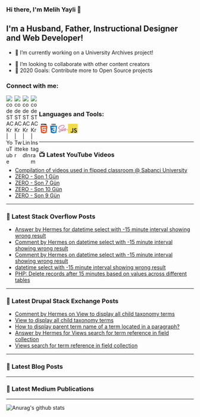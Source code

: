 ### Hi there, I'm Melih Yayli 👋

## I'm a Husband, Father, Instructional Designer and Web Developer!
- 🔭 I’m currently working on a University Archives project!
<!-- - 🌱 I’m currently learning everything 🤣-->
- 👯 I’m looking to collaborate with other content creators
- 🥅 2020 Goals: Contribute more to Open Source projects

### Connect with me:

[<img align="left" alt="codeSTACKr | YouTube" width="22px" src="https://cdn.jsdelivr.net/npm/simple-icons@v3/icons/youtube.svg" />][youtube]
[<img align="left" alt="codeSTACKr | Twitter" width="22px" src="https://cdn.jsdelivr.net/npm/simple-icons@v3/icons/twitter.svg" />][twitter]
[<img align="left" alt="codeSTACKr | LinkedIn" width="22px" src="https://cdn.jsdelivr.net/npm/simple-icons@v3/icons/linkedin.svg" />][linkedin]
[<img align="left" alt="codeSTACKr | Instagram" width="22px" src="https://cdn.jsdelivr.net/npm/simple-icons@v3/icons/instagram.svg" />][instagram]

<br />

### Languages and Tools:

<!--[<img align="left" alt="Visual Studio Code" width="26px" src="https://raw.githubusercontent.com/github/explore/80688e429a7d4ef2fca1e82350fe8e3517d3494d/topics/visual-studio-code/visual-studio-code.png" />][webdevplaylist]-->
[<img align="left" alt="HTML5" width="26px" src="https://raw.githubusercontent.com/github/explore/80688e429a7d4ef2fca1e82350fe8e3517d3494d/topics/html/html.png" />][webdevplaylist]
[<img align="left" alt="CSS3" width="26px" src="https://raw.githubusercontent.com/github/explore/80688e429a7d4ef2fca1e82350fe8e3517d3494d/topics/css/css.png" />][cssplaylist]
[<img align="left" alt="Sass" width="26px" src="https://raw.githubusercontent.com/github/explore/80688e429a7d4ef2fca1e82350fe8e3517d3494d/topics/sass/sass.png" />][cssplaylist]
[<img align="left" alt="JavaScript" width="26px" src="https://raw.githubusercontent.com/github/explore/80688e429a7d4ef2fca1e82350fe8e3517d3494d/topics/javascript/javascript.png" />][jsplaylist]
<!--[<img align="left" alt="React" width="26px" src="https://raw.githubusercontent.com/github/explore/80688e429a7d4ef2fca1e82350fe8e3517d3494d/topics/react/react.png" />][reactplaylist]
[<img align="left" alt="Gatsby" width="26px" src="https://raw.githubusercontent.com/github/explore/e94815998e4e0713912fed477a1f346ec04c3da2/topics/gatsby/gatsby.png" />][webdevplaylist]
[<img align="left" alt="GraphQL" width="26px" src="https://raw.githubusercontent.com/github/explore/80688e429a7d4ef2fca1e82350fe8e3517d3494d/topics/graphql/graphql.png" />][webdevplaylist]
[<img align="left" alt="Node.js" width="26px" src="https://raw.githubusercontent.com/github/explore/80688e429a7d4ef2fca1e82350fe8e3517d3494d/topics/nodejs/nodejs.png" />][webdevplaylist]
[<img align="left" alt="Deno" width="26px" src="https://raw.githubusercontent.com/github/explore/361e2821e2dea67711cde99c9c40ed357061cf27/topics/deno/deno.png" />][webdevplaylist]
[<img align="left" alt="SQL" width="26px" src="https://raw.githubusercontent.com/github/explore/80688e429a7d4ef2fca1e82350fe8e3517d3494d/topics/sql/sql.png" />][webdevplaylist]
[<img align="left" alt="MySQL" width="26px" src="https://raw.githubusercontent.com/github/explore/80688e429a7d4ef2fca1e82350fe8e3517d3494d/topics/mysql/mysql.png" />][webdevplaylist]
[<img align="left" alt="MongoDB" width="26px" src="https://raw.githubusercontent.com/github/explore/80688e429a7d4ef2fca1e82350fe8e3517d3494d/topics/mongodb/mongodb.png" />][webdevplaylist]
[<img align="left" alt="Git" width="26px" src="https://raw.githubusercontent.com/github/explore/80688e429a7d4ef2fca1e82350fe8e3517d3494d/topics/git/git.png" />][webdevplaylist]
[<img align="left" alt="GitHub" width="26px" src="https://raw.githubusercontent.com/github/explore/78df643247d429f6cc873026c0622819ad797942/topics/github/github.png" />][webdevplaylist]
[<img align="left" alt="HTML5" width="26px" src="https://raw.githubusercontent.com/github/explore/80688e429a7d4ef2fca1e82350fe8e3517d3494d/topics/terminal/terminal.png" />][webdevplaylist]-->

<br />
<br />

---

### 📺 Latest YouTube Videos
<!-- YOUTUBE:START -->
- [Compilation of videos used in flipped classroom @ Sabanci University](https://www.youtube.com/watch?v=z38fQssQS6k)
- [ZERO - Son 1 Gün](https://www.youtube.com/watch?v=jqbDlGQwgHA)
- [ZERO - Son 7 Gün](https://www.youtube.com/watch?v=HQR0y6yH5yk)
- [ZERO - Son 10 Gün](https://www.youtube.com/watch?v=FAp_IEKSuwQ)
- [ZERO - Son 9 Gün](https://www.youtube.com/watch?v=6Gsz4w7KX7g)
<!-- YOUTUBE:END -->

---

### 📕 Latest Stack Overflow Posts
<!-- STACK:START -->
- [Answer by Hermes for datetime select with -15 minute interval showing wrong result](https://stackoverflow.com/questions/30567459/datetime-select-with-15-minute-interval-showing-wrong-result/30597401#30597401)
- [Comment by Hermes on datetime select with -15 minute interval showing wrong result](https://stackoverflow.com/questions/30567459/datetime-select-with-15-minute-interval-showing-wrong-result)
- [Comment by Hermes on datetime select with -15 minute interval showing wrong result](https://stackoverflow.com/questions/30567459/datetime-select-with-15-minute-interval-showing-wrong-result)
- [datetime select with -15 minute interval showing wrong result](https://stackoverflow.com/questions/30567459/datetime-select-with-15-minute-interval-showing-wrong-result)
- [PHP: Delete records after 15 minutes based on values across different tables](https://stackoverflow.com/questions/30438299/php-delete-records-after-15-minutes-based-on-values-across-different-tables)
<!-- STACK:END -->

---

### 📕 Latest Drupal Stack Exchange Posts
<!-- DRUPALSTACK:START -->
- [Comment by Hermes on View to display all child taxonomy terms](https://drupal.stackexchange.com/questions/294766/view-to-display-all-child-taxonomy-terms/294779#294779)
- [View to display all child taxonomy terms](https://drupal.stackexchange.com/questions/294766/view-to-display-all-child-taxonomy-terms)
- [How to display parent term name of a term located in a paragraph?](https://drupal.stackexchange.com/questions/292666/how-to-display-parent-term-name-of-a-term-located-in-a-paragraph)
- [Answer by Hermes for Views search for term reference in field collection](https://drupal.stackexchange.com/questions/222172/views-search-for-term-reference-in-field-collection/222468#222468)
- [Views search for term reference in field collection](https://drupal.stackexchange.com/questions/222172/views-search-for-term-reference-in-field-collection)
<!-- DRUPALSTACK:END -->

---

### 📕 Latest Blog Posts
<!-- BLOG-POST-LIST:START -->
<!-- BLOG-POST-LIST:END -->

---

### 📕 Latest Medium Publications
<!-- MEDIUM:START -->
<!-- MEDIUM:END -->

---

![Anurag's github stats](https://github-readme-stats.vercel.app/api?username=mlhyyl&show_icons=true&theme=vue)
<!-- <img align="left" alt="Melih Yayli's Github Stats" src="https://github-readme-stats.vercel.app/api?username=mlhyyl&show_icons=true&hide_border=true" /> -->

[website]: https://melihyayli.com
[twitter]: https://twitter.com/melihyayli
[youtube]: https://www.youtube.com/c/MelihYayl%C4%B1
[instagram]: https://instagram.com/melihyayli
[linkedin]: https://www.linkedin.com/in/melihyayli/
[webdevplaylist]: https://www.youtube.com/playlist?list=
[jsplaylist]: https://www.youtube.com/playlist?list=
[cssplaylist]: https://www.youtube.com/playlist?list=
[reactplaylist]: https://www.youtube.com/playlist?list=

